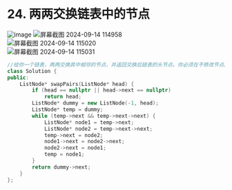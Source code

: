 # 24. 两两交换链表中的节点
![image](https://github.com/user-attachments/assets/5a86dfa1-24cb-4483-889a-46a9dfd09bb4)
![屏幕截图 2024-09-14 114958](https://github.com/user-attachments/assets/4b841ca8-a33b-4d9f-be4d-9a39758829b4)  
![屏幕截图 2024-09-14 115020](https://github.com/user-attachments/assets/ea65272a-96d3-4055-96f9-20d269c693ed)  
![屏幕截图 2024-09-14 115031](https://github.com/user-attachments/assets/85d3cfd1-3d2a-4fc7-a131-cb626a6a231d)

```c++
//给你一个链表，两两交换其中相邻的节点，并返回交换后链表的头节点。你必须在不修改节点内部的值的情况下完成本题（即，只能进行节点交换）。
class Solution {
public:
    ListNode* swapPairs(ListNode* head) {
        if (head == nullptr || head->next == nullptr)
            return head;
        ListNode* dummy = new ListNode(-1, head);
        ListNode* temp = dummy;
        while (temp->next && temp->next->next) {
            ListNode* node1 = temp->next;
            ListNode* node2 = temp->next->next;
            temp->next = node2;
            node1->next = node2->next;
            node2->next = node1;
            temp = node1;
        }
        return dummy->next;
    }
};
```

